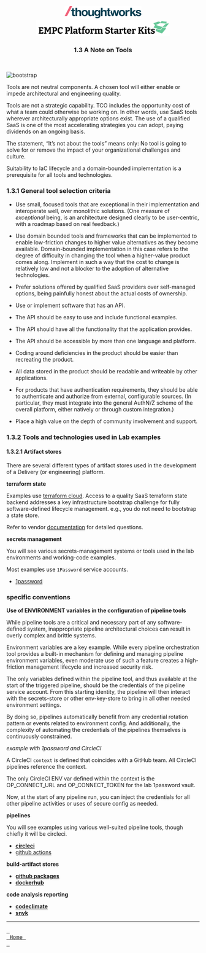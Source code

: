<div align="center">
	<p>
		<img alt="Thoughtworks Logo" src="https://raw.githubusercontent.com/ThoughtWorks-DPS/static/master/thoughtworks_flamingo_wave.png?sanitize=true" width=200 />
    <br />
		<img alt="DPS Title" src="https://raw.githubusercontent.com/ThoughtWorks-DPS/static/master/EMPCPlatformStarterKitsImage.png?sanitize=true" width=350/>
	</p>
  <h3>1.3 A Note on Tools</h3>
</div>
<br />

![bootstrap](https://img.shields.io/badge/document-EarlyDraft-yellow.svg?style=for-the-badge&logo=markdown)   

Tools are not neutral components. A chosen tool will either enable or impede architectural and engineering quality.  

Tools are not a strategic capability. TCO includes the opportunity cost of what a team could otherwise be working on. In other words, use SaaS tools wherever architecturally appropriate options exist. The use of a qualified SaaS is one of the most accelerating strategies you can adopt, paying dividends on an ongoing basis.  

The statement, “It’s not about the tools” means only: No tool is going to solve for or remove the impact of your organizational challenges and culture.  

Suitability to IaC lifecycle and a domain-bounded implementation is a prerequisite for all tools and technologies.

### 1.3.1 General tool selection criteria

* Use small, focused tools that are exceptional in their implementation and interoperate well, over monolithic solutions. (One measure of _exceptional_ being, is an architecture designed clearly to be user-centric, with a roadmap based on real feedback.)  

* Use domain bounded tools and frameworks that can be implemented to enable low-friction changes to higher value alternatives as they become available. Domain-bounded implementation in this case refers to the degree of difficulty in changing the tool when a higher-value product comes along. Implement in such a way that the cost to change is relatively low and not a blocker to the adoption of alternative technologies.  

* Prefer solutions offered by qualified SaaS providers over self-managed options, being painfully honest about the actual costs of ownership.  

* Use or implement software that has an API.  
* The API should be easy to use and include functional examples.  
* The API should have all the functionality that the application provides.  
* The API should be accessible by more than one language and platform.  
* Coding around deficiencies in the product should be easier than recreating the product.  
* All data stored in the product should be readable and writeable by other applications.  
* For products that have authentication requirements, they should be able to authenticate and authorize from external, configurable sources. (In particular, they must integrate into the general AuthN/Z scheme of the overall platform, either natively or through custom integration.)
* Place a high value on the depth of community involvement and support.  

### 1.3.2 Tools and technologies used in Lab examples

#### 1.3.2.1 Artifact stores

There are several different types of artifact stores used in the development of a Delivery (or engineering) platform.  

**terraform state**  

Examples use [terraform cloud](https://www.terraform.io). Access to a quality SaaS terraform state backend addresses a key infrastructure bootstrap challenge for fully software-defined lifecycle management. e.g., you do not need to bootstrap a state store.  

Refer to vendor [documentation](https://www.terraform.io/docs/cloud/index.html) for detailed questions. 

**secrets management**

You will see various secrets-management systems or tools used in the lab environments and working-code examples.  

Most examples use `1Password` service accounts.  

- [1password](https://1password.com/products/secrets/)

### specific conventions

**Use of ENVIRONMENT variables in the configuration of pipeline tools**  

While pipeline tools are a critical and necessary part of any software-defined system, inappropriate pipeline architectural choices can result in overly complex and brittle systems.  

Environment variables are a key example. While every pipeline orchestration tool provides a built-in mechanism for defining and managing pipeline environment variables, even moderate use of such a feature creates a high-friction management lifecycle and increased security risk.  

The only variables defined within the pipeline tool, and thus available at the start of the triggered pipeline, should be the credentials of the pipeline service account. From this starting identity, the pipeline will then interact with the secrets-store or other env-key-store to bring in all other needed environment settings.  

By doing so, pipelines automatically benefit from any credential rotation pattern or events related to environment config. And additionally, the complexity of automating the credentials of the pipelines themselves is continuously constrained.  

_example with 1password and CircleCI_

A CircleCI `context` is defined that coincides with a GitHub team. All CircleCI pipelines reference the context.

The only CircleCI ENV var defined within the context is the OP_CONNECT_URL and OP_CONNECT_TOKEN for the lab 1password vault.  

Now, at the start of any pipeline run, you can inject the credentials for all other pipeline activities or uses of secure config as needed.  

**pipelines**

You will see examples using various well-suited pipeline tools, though chiefly it will be circleci.  

- [**circleci**](https://circleci.com)
- [github actions](https://github.com/features/actions)

**build-artifact stores**

- [**github packages**](https://github.com/features/packages)  
- [**dockerhub**](https://hub.docker.com)  

**code analysis reporting**

- [**codeclimate**](https://codeclimate.com)
- [**snyk**](https://snyk.io)

<hr>  

[<kbd> <br> Home <br> </kbd>](../README.md)
